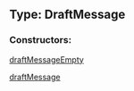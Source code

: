 ## Type: DraftMessage  

### Constructors:

[draftMessageEmpty](../constructors/draftMessageEmpty.md)  

[draftMessage](../constructors/draftMessage.md)  

